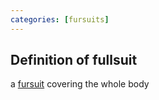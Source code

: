 ```yaml
---
categories: [fursuits]
---
```

## Definition of fullsuit

a [fursuit](./fursuit) covering the whole body

